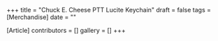 +++
title = "Chuck E. Cheese PTT Lucite Keychain"
draft = false
tags = [Merchandise]
date = ""

[Article]
contributors = []
gallery = []
+++